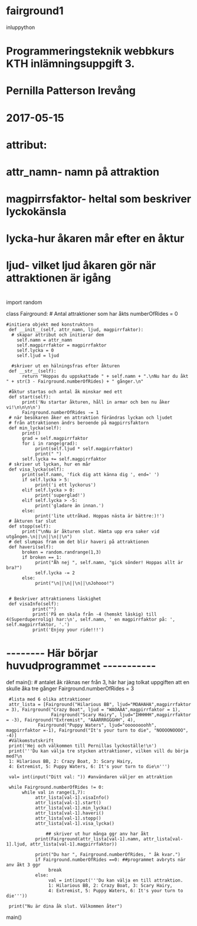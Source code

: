 # fairground1
inluppython

# Programmeringsteknik webbkurs KTH inlämningsuppgift 3.
# Pernilla Patterson Irevång
# 2017-05-15
# 
# attribut:
#         attr_namn- namn på attraktion
#         magpirrsfaktor- heltal som beskriver lyckokänsla
#         
#         lycka-hur åkaren mår efter en åktur
#         ljud- vilket ljud åkaren gör när attraktionen är igång
#

import random

class Fairground:
     # Antal attraktioner som har åkts
     numberOfRides = 0
     
    #initiera objekt med konstruktorn
     def __init__(self, attr_namn, ljud, magpirrfaktor):
      # skapar attribut och initierar dem
        self.namn = attr_namn
        self.magpirrfaktor = magpirrfaktor
        self.lycka = 0
        self.ljud = ljud
        
      #skriver ut en hälningsfras efter åkturen  
     def __str__(self):
          return "Hoppas du uppskattade " + self.namn + ".\nNu har du åkt " + str(3 - Fairground.numberOfRides) + " gånger.\n"
     
     #åktur startas och antal åk minskar med ett       
     def start(self):
          print('Nu startar åkturen, håll in armar och ben nu åker vi!\n\n\n\n')
          Fairground.numberOfRides -= 1
     # när besökaren åker en attraktion förändras lyckan och ljudet
     # från attraktionen ändrs beroende på magpirrsfaktorn                
     def min_lycka(self):
          print()
          grad = self.magpirrfaktor
          for i in range(grad):
               print(self.ljud * self.magpirrfaktor)
               print(" ")
          self.lycka += self.magpirrfaktor
     # skriver ut lyckan, hur en mår      
     def visa_lycka(self):
          print(self.namn, 'fick dig att känna dig ', end=' ')
          if self.lycka > 5:
               print('i ett lyckorus')
          elif self.lycka > 0:
               print('superglad!')
          elif self.lycka > -5:
               print('gladare än innan.')
          else:
               print('lite uttråkad. Hoppas nästa är bättre:)!')
     # åkturen tar slut
     def stopp(self):
          print("\nNu är åkturen slut. Hämta upp era saker vid utgången.\n||\n||\n||\n")
     # det slumpas fram om det blir haveri på attraktionen
     def haveri(self):
          broken = random.randrange(1,3)
          if broken == 1:
               print("Åh nej ", self.namn, "gick sönder! Hoppas allt är bra?")
               self.lycka -= 2
          else:
               print("\n||\n||\n||\nJohooo!")
          

     # Beskriver attraktionens läskighet
     def visaInfo(self):
              print("")
              print('På en skala från -4 (hemskt läskig) till 4(Superduperrolig) har:\n', self.namn, ' en magpirrfaktor på: ', self.magpirrfaktor, '.')
              print('Enjoy your ride!!!')
          
#  --------  Här börjar huvudprogrammet -----------
def main():
     # antalet åk räknas ner från 3, här har jag tolkat uppgiften att en skulle åka tre gånger
     Fairground.numberOfRides = 3 
 
     #lista med 6 olika attraktioner
     attr_lista = [Fairground("Hilarious BB", ljud="MOAHAHA",magpirrfaktor = 3), Fairground("Crazy Boat", ljud = "WAOAAA",magpirrfaktor = 1),
                     Fairground("Scary Hairy", ljud="IHHHHH",magpirrfaktor = -3), Fairground("Extremist", "AAARRRGGGHH", 4),
                Fairground("Puppy Waters", ljud="oooooooohh", magpirrfaktor =-1), Fairground("It's your turn to die", "NOOOONOOOO", -4)]
     #Välkomstutskrift
     print('Hej och välkommen till Pernillas lyckoställe!\n')
     print('''Du kan välja tre stycken attraktioner, vilken vill du börja med?\n
     1: Hilarious BB, 2: Crazy Boat, 3: Scary Hairy,
     4: Extremist, 5: Puppy Waters, 6: It's your turn to die\n''')

     val= int(input("Ditt val: ")) #användaren väljer en attraktion

     while Fairground.numberOfRides != 0:
          while val in range(1,7):
               attr_lista[val-1].visaInfo()
               attr_lista[val-1].start()
               attr_lista[val-1].min_lycka()
               attr_lista[val-1].haveri()
               attr_lista[val-1].stopp()
               attr_lista[val-1].visa_lycka()
                  
                   ## skriver ut hur många ggr anv har åkt
               print(Fairground(attr_lista[val-1].namn, attr_lista[val-1].ljud, attr_lista[val-1].magpirrfaktor))

               print("Du har ", Fairground.numberOfRides, " åk kvar.")
               if Fairground.numberOfRides ==0: ##programmet avbryts när anv åkt 3 ggr
                    break
               else:
                    val = int(input('''Du kan välja en till attraktion.
                    1: Hilarious BB, 2: Crazy Boat, 3: Scary Hairy,
                    4: Extremist, 5: Puppy Waters, 6: It's your turn to die'''))
     
     print("Nu är dina åk slut. Välkommen åter")
              
main()
